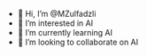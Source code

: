 - 👋 Hi, I’m @MZulfadzli
- 👀 I’m interested in AI
- 🌱 I’m currently learning AI
- 💞️ I’m looking to collaborate on AI


<!---
MZulfadzli/MZulfadzli is a ✨ special ✨ repository because its `README.md` (this file) appears on your GitHub profile.
You can click the Preview link to take a look at your changes.
--->
